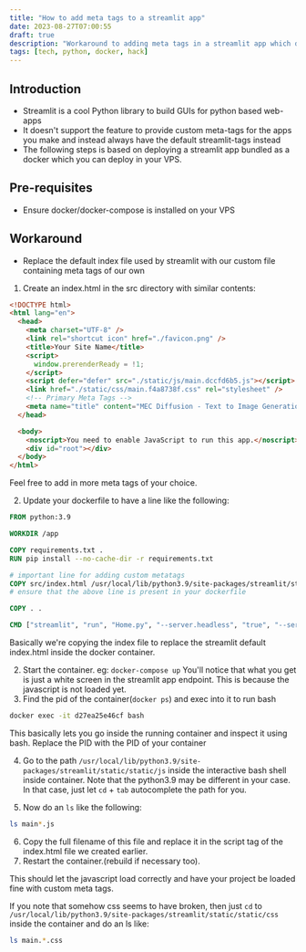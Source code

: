 ```yaml
---
title: "How to add meta tags to a streamlit app"
date: 2023-08-27T07:00:55
draft: true
description: "Workaround to adding meta tags in a streamlit app which does not support doing this out of the box"
tags: [tech, python, docker, hack]
---
```


## Introduction

- Streamlit is a cool Python library to build GUIs for python based web-apps
- It doesn't support the feature to provide custom meta-tags for the apps you make and instead always have the default streamlit-tags instead
- The following steps is based on deploying a streamlit app bundled as a docker which you can deploy in your VPS.

## Pre-requisites

- Ensure docker/docker-compose is installed on your VPS

## Workaround

- Replace the default index file used by streamlit with our custom file containing meta tags of our own

1. Create an index.html in the src directory with similar contents:

```html
<!DOCTYPE html>
<html lang="en">
  <head>
    <meta charset="UTF-8" />
    <link rel="shortcut icon" href="./favicon.png" />
    <title>Your Site Name</title>
    <script>
      window.prerenderReady = !1;
    </script>
    <script defer="defer" src="./static/js/main.dccfd6b5.js"></script>
    <link href="./static/css/main.f4a8738f.css" rel="stylesheet" />
    <!-- Primary Meta Tags -->
    <meta name="title" content="MEC Diffusion - Text to Image Generation✨" />
  </head>

  <body>
    <noscript>You need to enable JavaScript to run this app.</noscript>
    <div id="root"></div>
  </body>
</html>
```

Feel free to add in more meta tags of your choice.

2. Update your dockerfile to have a line like the following:

```dockerfile
FROM python:3.9

WORKDIR /app

COPY requirements.txt .
RUN pip install --no-cache-dir -r requirements.txt

# important line for adding custom metatags
COPY src/index.html /usr/local/lib/python3.9/site-packages/streamlit/static/index.html
# ensure that the above line is present in your dockerfile

COPY . .

CMD ["streamlit", "run", "Home.py", "--server.headless", "true", "--server.fileWatcherType", "none", "--browser.gatherUsageStats=False"]
```

Basically we're copying the index file to replace the streamlit default index.html inside the docker container.

2. Start the container. eg: `docker-compose up`
   You'll notice that what you get is just a white screen in the streamlit app endpoint. This is because the javascript is not loaded yet.
3. Find the pid of the container(`docker ps`) and exec into it to run bash

```bash
docker exec -it d27ea25e46cf bash
```

This basically lets you go inside the running container and inspect it using bash. Replace the PID with the PID of your container

4. Go to the path `/usr/local/lib/python3.9/site-packages/streamlit/static/static/js` inside the interactive bash shell inside container.
   Note that the python3.9 may be different in your case. In that case, just let `cd` + `tab` autocomplete the path for you.

5. Now do an `ls` like the following:

```bash
ls main*.js
```

6. Copy the full filename of this file and replace it in the script tag of the index.html file we created earlier.
7. Restart the container.(rebuild if necessary too).

This should let the javascript load correctly and have your project be loaded fine with custom meta tags.

If you note that somehow css seems to have broken, then just `cd` to `/usr/local/lib/python3.9/site-packages/streamlit/static/static/css` inside the container and do an ls like:

```bash
ls main.*.css
```
